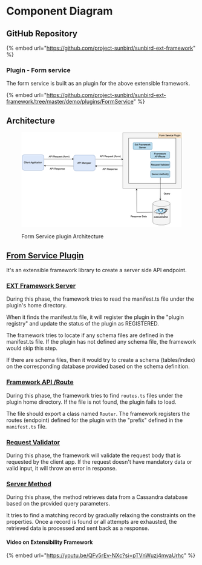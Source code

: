 # Component Diagram

## GitHub Repository

{% embed url="https://github.com/project-sunbird/sunbird-ext-framework" %}

### Plugin - Form service

The form service is built as an plugin for the above extensible framework.

{% embed url="https://github.com/project-sunbird/sunbird-ext-framework/tree/master/demo/plugins/FormService" %}

## Architecture

<figure><img src="../../../.gitbook/assets/Screenshot 2023-08-11 at 4.20.54 PM.png" alt=""><figcaption><p>Form Service plugin Architecture</p></figcaption></figure>

## [From Service Plugin](https://github.com/project-sunbird/sunbird-ext-framework/blob/master/server/README.md)

It's an extensible framework library to create a server side API endpoint.

### [EXT Framework Server](https://github.com/project-sunbird/sunbird-ext-framework/blob/master/demo/plugins/FormService/server/manifest.ts)

During this phase, the framework tries to read the manifest.ts file under the plugin's home directory.

When it finds the manifest.ts file, it will register the plugin in the "plugin registry" and update the status of the plugin as REGISTERED.

The framework tries to locate if any schema files are defined in the manifest.ts file. If the plugin has not defined any schema file, the framework would skip this step.

If there are schema files, then it would try to create a schema (tables/index) on the corresponding database provided based on the schema definition.

### [Framework API /Route](https://github.com/project-sunbird/sunbird-ext-framework/blob/master/demo/plugins/FormService/server/routes.ts)

During this phase, the framework tries to find `routes.ts` files under the plugin home directory. If the file is not found, the plugin fails to load.

The file should export a class named `Router`. The framework registers the routes (endpoint) defined for the plugin with the "prefix" defined in the `manifest.ts` file.

### [Request Validator](https://github.com/project-sunbird/sunbird-ext-framework/blob/master/demo/plugins/FormService/server/RequestValidator/index.ts)

During this phase, the framework will validate the request body that is requested by the client app. If the request doesn't have mandatory data or valid input, it will throw an error in response.

### [Server Method](https://github.com/project-sunbird/sunbird-ext-framework/blob/master/demo/plugins/FormService/server/server.ts)

During this phase, the method retrieves data from a Cassandra database based on the provided query parameters.

It tries to find a matching record by gradually relaxing the constraints on the properties. Once a record is found or all attempts are exhausted, the retrieved data is processed and sent back as a response.

#### Video on Extensibility Framework

{% embed url="https://youtu.be/QFv5rEv-NXc?si=pTVnWuzj4mvaUrhc" %}

###
